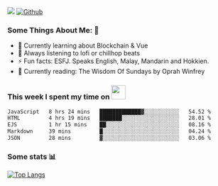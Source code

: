 ![](https://visitor-badge.laobi.icu/badge?page_id=zeroex3c.seanho96)
[![Github](https://img.shields.io/github/followers/zeroex3c?label=Follow&style=social)](https://github.com/seanho96)

### Some Things About Me: 👋
- 🌱 Currently learning about Blockchain & Vue
- :musical_note: Always listening to lofi or chillhop beats
- :zap: Fun facts: ESFJ. Speaks English, Malay, Mandarin and Hokkien.
- :book: Currently reading: The Wisdom Of Sundays by Oprah Winfrey

### This week I spent my time on <img src="https://media.giphy.com/media/SvQzkTQb3ZwKcj1QTO/giphy.gif" width="32">

<!--START_SECTION:waka-->

```txt
JavaScript   8 hrs 24 mins   █████████████▓░░░░░░░░░░░   54.52 %
HTML         4 hrs 19 mins   ███████░░░░░░░░░░░░░░░░░░   28.01 %
EJS          1 hr 15 mins    ██░░░░░░░░░░░░░░░░░░░░░░░   08.16 %
Markdown     39 mins         █░░░░░░░░░░░░░░░░░░░░░░░░   04.24 %
JSON         28 mins         ▓░░░░░░░░░░░░░░░░░░░░░░░░   03.06 %
```

<!--END_SECTION:waka-->

### Some stats 📊

[![Top Langs](https://github-readme-stats.vercel.app/api/top-langs/?username=zeroex3c&layout=compact&theme=graywhite)](https://github.com/anuraghazra/github-readme-stats)
<br/>
<!-- ![GitHub stats](https://github-readme-stats.vercel.app/api?username=zeroex3c&show_icons=true&theme=graywhite)-->
